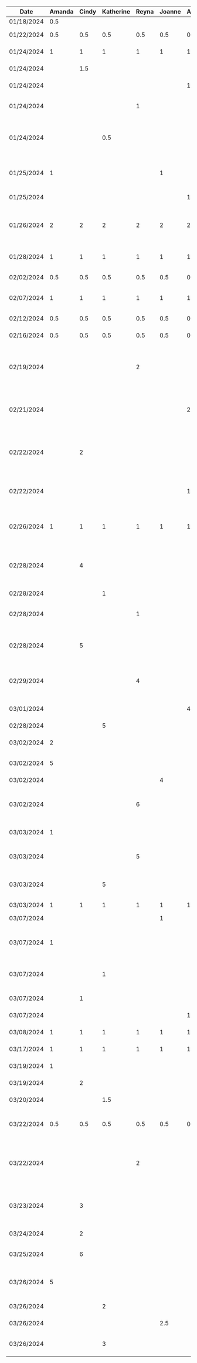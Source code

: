 Date | Amanda | Cindy | Katherine | Reyna | Joanne | Anthony | Task
--- | --- | --- | --- | --- |--- |--- |---
01/18/2024 | 0.5 | | | | | | Set up GitHub repo
01/22/2024 | 0.5 | 0.5 | 0.5 | 0.5 | 0.5 | 0.5 | Contribute to project proposal
01/24/2024 | 1 | 1 | 1 | 1 | 1 | 1 | Project proposal outline
01/24/2024 | | 1.5 | | | | | Project proposal intro draft
01/24/2024 | | | | | | 1 | Designing UI Mockup
01/24/2024 | | | | 1 | | | Population of Users and Stakeholders analysis
01/24/2024 | | | 0.5 | | | | Writeup non-functional properties and human values for project proposal
01/25/2024 | 1 | | | | 1 | | Project proposal functional requirements and user scenarios
01/25/2024 | | | | |  | 1 | Designing UI Mockup ctd
01/26/2024 | 2 | 2 | 2 | 2 | 2 | 2 | Discuss and refine project proposal, user scenario diagrams and presentation
01/28/2024 | 1 | 1 | 1 | 1 | 1 | 1 | Practice project proposal presentation
02/02/2024 | 0.5 | 0.5 | 0.5 | 0.5 | 0.5 | 0.5 | Project proposal final review
02/07/2024 | 1 | 1 | 1 | 1 | 1 | 1 | Planning out implementation (ticket creation)
02/12/2024 | 0.5 | 0.5 | 0.5 | 0.5 | 0.5 | 0.5 | Buddy team eval brainstorming
02/16/2024 | 0.5 | 0.5 | 0.5 | 0.5 | 0.5 | 0.5 | Review and refine buddy team eval
02/19/2024 | | | | 2 | | | Adding basic structure for bowel logs and adding functionality (and researching MVVM examples)
02/21/2024 | | | | | | 2.5 | Setting up fragments & updating the navbar (and lots of googling)
02/22/2024 | | 2 | | | | | Adding editing and deleting functionality (also trying to understand MVVM and project architecture)
02/22/2024 | | | | | | 1.5 | Starting UI elements for adding functionality (colour picker)
02/26/2024 | 1 | 1 | 1 | 1 | 1 | 1 | Discuss overall program architecture, refined tickets and distributed work
02/28/2024 |  | 4 |  |  |  |  | Configured and added user authentication using Firebase with boilerplate UI.
02/28/2024 |  | | 1 |  |  |  | Cleaned up user authentication UI. 
02/28/2024 | | | | 1 | | | Researching Firebase database implementation
02/28/2024 |  | 5 |  |  |  |  | Configured Firestore, modified BowelLogRepository to be connected to Firestore. 
02/29/2024 | | | | 4 | | | Updating viewmodel and model implementations with Firestore
03/01/2024 | | | | | | 4 | finished base of add functionality (incl. components)
02/28/2024 |  | | 5 |  |  |  | built analysis page
03/02/2024 | 2 | | |  |  |  | Create shared folder with enums and common utility
03/02/2024 | 5 | | |  |  |  | Implement analysis backend
03/02/2024 | | | | | 4 | | Initial layout for profile page UI
03/02/2024 | | | | 6 | | | Initial Calendar view research/layout + adding datepicker to add fragment
03/03/2024 | 1 | | |  |  |  | Debug viewmodel and model enum errors
03/03/2024 | | | | 5 | | | Calender view complete + debugging
03/03/2024 |  | | 5 |  |  |  | Implemented list view and log view and link to calendar page 
03/03/2024 | 1 | 1 | 1 | 1 | 1 | 1 | Prepare for demo
03/07/2024 | | | | | 1 | | Prototype document difficulties faced
03/07/2024 | 1 | | |  |  |  | Prototype document summary of features implemented
03/07/2024 |  | | 1 |  |  |  | Prototype document summary of features mocked / simulated
03/07/2024 |  | 1| |  |  |  | Prototype document feedback response
03/07/2024 |  | | |  |  | 1 | Prototype document next steps + chart
03/08/2024 | 1 | 1 | 1 | 1 | 1 | 1 | Refine prototype document
03/17/2024 | 1 | 1 | 1 | 1 | 1 | 1 | D4 + D5 initial meeting
03/19/2024 | 1 | | |  |  |  | D4 Implicit Invocation example
03/19/2024 | | 2 | |  |  |  | D4 Pipe and Filter example
03/20/2024 |  | | 1.5 |  |  |  | D4 client server example
03/22/2024 | 0.5 | 0.5 | 0.5 | 0.5 | 0.5 | 0.5 | Going over and editing D4 as a team, general project meeting
03/22/2024 | | | | 2 | | | Hooking up calendar dates to display logs + refactoring Add screen to use time pickers
03/23/2024 | | 3 | |  | | | Added User Profile get and set feature to user Repo & researched on some persistent issues 
03/24/2024 | | 2 | |  | | | Content repo and content view model 
03/25/2024 | | 6 | |  | | | Basic onboarding flow and auth view model 
03/26/2024 | 5 | | |  | | | Revising analysis view and linking analysis model (WIP)
03/26/2024 |  | | 2 |  |  |  | worked on deleting logs
03/26/2024 | | | | | 2.5 | | D5 Strategy design pattern example
03/26/2024 |  | | 3 |  |  |  | implement log view to use actual data and not hard coded
